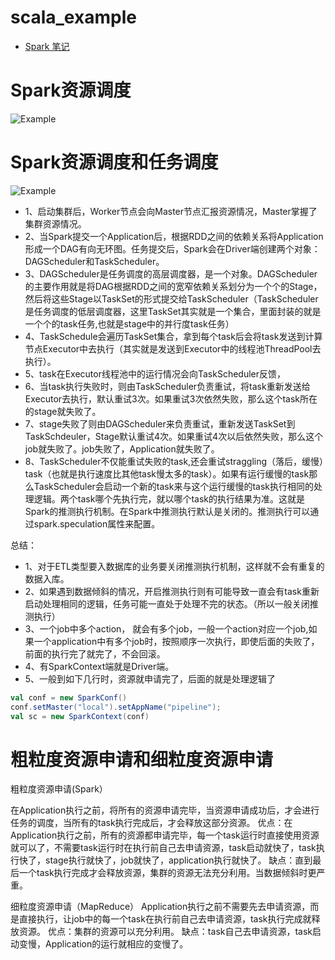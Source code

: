 # scala_example

* [Spark 笔记](https://github.com/Hongten/scala_example/blob/master/Spark%20Note.sql)



# Spark资源调度

![Example](https://github.com/Hongten/scala_example/blob/master/resources/spark_resources_apply.png)


# Spark资源调度和任务调度

![Example](https://github.com/Hongten/scala_example/blob/master/resources/spark_resources_apply_and_task_process_flow.png)


* 1、启动集群后，Worker节点会向Master节点汇报资源情况，Master掌握了集群资源情况。
* 2、当Spark提交一个Application后，根据RDD之间的依赖关系将Application形成一个DAG有向无环图。任务提交后，Spark会在Driver端创建两个对象：DAGScheduler和TaskScheduler。
* 3、DAGScheduler是任务调度的高层调度器，是一个对象。DAGScheduler的主要作用就是将DAG根据RDD之间的宽窄依赖关系划分为一个个的Stage，然后将这些Stage以TaskSet的形式提交给TaskScheduler（TaskScheduler是任务调度的低层调度器，这里TaskSet其实就是一个集合，里面封装的就是一个个的task任务,也就是stage中的并行度task任务）
* 4、TaskSchedule会遍历TaskSet集合，拿到每个task后会将task发送到计算节点Executor中去执行（其实就是发送到Executor中的线程池ThreadPool去执行）。
* 5、task在Executor线程池中的运行情况会向TaskScheduler反馈，
* 6、当task执行失败时，则由TaskScheduler负责重试，将task重新发送给Executor去执行，默认重试3次。如果重试3次依然失败，那么这个task所在的stage就失败了。
* 7、stage失败了则由DAGScheduler来负责重试，重新发送TaskSet到TaskSchdeuler，Stage默认重试4次。如果重试4次以后依然失败，那么这个job就失败了。job失败了，Application就失败了。
* 8、TaskScheduler不仅能重试失败的task,还会重试straggling（落后，缓慢）task（也就是执行速度比其他task慢太多的task）。如果有运行缓慢的task那么TaskScheduler会启动一个新的task来与这个运行缓慢的task执行相同的处理逻辑。两个task哪个先执行完，就以哪个task的执行结果为准。这就是Spark的推测执行机制。在Spark中推测执行默认是关闭的。推测执行可以通过spark.speculation属性来配置。

总结：
* 1、对于ETL类型要入数据库的业务要关闭推测执行机制，这样就不会有重复的数据入库。
* 2、如果遇到数据倾斜的情况，开启推测执行则有可能导致一直会有task重新启动处理相同的逻辑，任务可能一直处于处理不完的状态。（所以一般关闭推测执行）
* 3、一个job中多个action， 就会有多个job，一般一个action对应一个job,如果一个application中有多个job时，按照顺序一次执行，即使后面的失败了，前面的执行完了就完了，不会回滚。
* 4、有SparkContext端就是Driver端。
* 5、一般到如下几行时，资源就申请完了，后面的就是处理逻辑了
```scala
val conf = new SparkConf()
conf.setMaster("local").setAppName("pipeline");
val sc = new SparkContext(conf)
```

# 粗粒度资源申请和细粒度资源申请
粗粒度资源申请(Spark）

在Application执行之前，将所有的资源申请完毕，当资源申请成功后，才会进行任务的调度，当所有的task执行完成后，才会释放这部分资源。
优点：在Application执行之前，所有的资源都申请完毕，每一个task运行时直接使用资源就可以了，不需要task运行时在执行前自己去申请资源，task启动就快了，task执行快了，stage执行就快了，job就快了，application执行就快了。
缺点：直到最后一个task执行完成才会释放资源，集群的资源无法充分利用。当数据倾斜时更严重。

细粒度资源申请（MapReduce）
Application执行之前不需要先去申请资源，而是直接执行，让job中的每一个task在执行前自己去申请资源，task执行完成就释放资源。
优点：集群的资源可以充分利用。
缺点：task自己去申请资源，task启动变慢，Application的运行就相应的变慢了。
